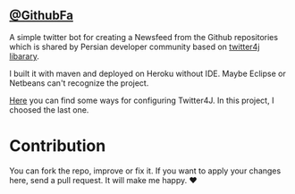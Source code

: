 ## [@GithubFa](https://twitter.com/GithubFa)

A simple twitter bot for creating a Newsfeed from the Github repositories which is shared by Persian developer community
based on [twitter4j libarary](http://twitter4j.org/en/index.html).

I built it with maven and deployed on Heroku without IDE. Maybe Eclipse or Netbeans can't recognize the project.

[Here](http://twitter4j.org/en/configuration.html) you can find some ways for configuring Twitter4J. In this project, I choosed the last one.

# Contribution
You can fork the repo, improve or fix it. If you want to apply your changes here, send a pull request. It will make me happy.
:heart:

